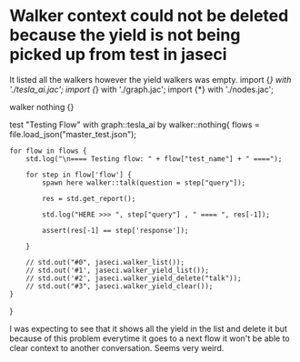 
# Walker context could not be deleted because the yield is not being picked up from test in jaseci

It listed all the walkers however the yield walkers was empty.
import {*} with './tesla_ai.jac';
import {*} with './graph.jac';
import {*} with './nodes.jac';

walker nothing {}

test "Testing Flow"
with graph::tesla_ai by walker::nothing{
    flows = file.load_json("master_test.json");
    
    for flow in flows {
        std.log("\n==== Testing flow: " + flow["test_name"] + " ====");

        for step in flow['flow'] {
            spawn here walker::talk(question = step["query"]);

            res = std.get_report();

            std.log("HERE >>> ", step["query"] , " ==== ", res[-1]);

            assert(res[-1] == step['response']);  

        }

        // std.out("#0", jaseci.walker_list());
        // std.out('#1', jaseci.walker_yield_list());
        // std.out('#2', jaseci.walker_yield_delete("talk"));
        // std.out("#3", jaseci.walker_yield_clear());
    }
}

I was expecting to see that it shows all the yield in the list and delete it but because of this problem everytime it goes to a next flow it won't be able to clear context to another conversation. Seems very weird.

        